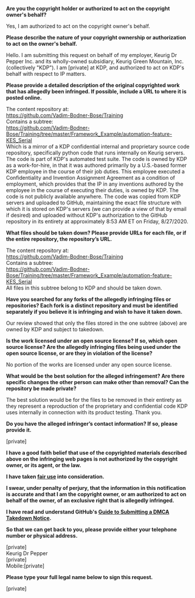 **Are you the copyright holder or authorized to act on the copyright owner's behalf?**  
  
Yes, I am authorized to act on the copyright owner's behalf.  
  
**Please describe the nature of your copyright ownership or authorization to act on the owner's behalf.**  
  
Hello. I am submitting this request on behalf of my employer, Keurig Dr Pepper Inc. and its wholly-owned subsidiary, Keurig Green Mountain, Inc. (collectively "KDP"). I am [private] at KDP, and authorized to act on KDP's behalf with respect to IP matters.  
  
**Please provide a detailed description of the original copyrighted work that has allegedly been infringed. If possible, include a URL to where it is posted online.**  
  
The content repository at:  
https://github.com/Vadim-Bodner-Bose/Training  
Contains a subtree:  
https://github.com/Vadim-Bodner-Bose/Training/tree/master/Framework_Example/automation-feature-KES_Serial  
Which is a mirror of a KDP confidential internal and proprietary source code repository, specifically python code that runs internally on Keurig servers. The code is part of KDP's automated test suite. The code is owned by KDP as a work-for-hire, in that it was authored primarily by a U.S.-based former KDP employee in the course of their job duties. This employee executed a Confidentiality and Invention Assignment Agreement as a condition of employment, which provides that the IP in any inventions authored by the employee in the course of executing their duties, is owned by KDP. The code is not publicly available anywhere. The code was copied from KDP servers and uploaded to GitHub, maintaining the exact file structure with which it is stored on KDP's servers (we can provide a view of that by email if desired) and uploaded without KDP's authorization to the GitHub repository in its entirety at approximately 8:53 AM ET on Friday, 8/27/2020.  
  
**What files should be taken down? Please provide URLs for each file, or if the entire repository, the repository’s URL.**  
  
The content repository at:  
https://github.com/Vadim-Bodner-Bose/Training  
Contains a subtree:  
https://github.com/Vadim-Bodner-Bose/Training/tree/master/Framework_Example/automation-feature-KES_Serial  
All files in this subtree belong to KDP and should be taken down.  
  
**Have you searched for any forks of the allegedly infringing files or repositories? Each fork is a distinct repository and must be identified separately if you believe it is infringing and wish to have it taken down.**  
  
Our review showed that only the files stored in the one subtree (above) are owned by KDP and subject to takedown.  
  
**Is the work licensed under an open source license? If so, which open source license? Are the allegedly infringing files being used under the open source license, or are they in violation of the license?**  
  
No portion of the works are licensed under any open source license.  
  
**What would be the best solution for the alleged infringement? Are there specific changes the other person can make other than removal? Can the repository be made private?**  
  
The best solution would be for the files to be removed in their entirety as they represent a reproduction of the proprietary and confidential code KDP uses internally in connection with its product testing. Thank you.  
  
**Do you have the alleged infringer’s contact information? If so, please provide it.**  
  
[private]  
  
**I have a good faith belief that use of the copyrighted materials described above on the infringing web pages is not authorized by the copyright owner, or its agent, or the law.**  
  
**I have taken <a href="https://www.lumendatabase.org/topics/22">fair use</a> into consideration.**  
  
**I swear, under penalty of perjury, that the information in this notification is accurate and that I am the copyright owner, or am authorized to act on behalf of the owner, of an exclusive right that is allegedly infringed.**  
  
**I have read and understand GitHub's <a href="https://docs.github.com/articles/guide-to-submitting-a-dmca-takedown-notice/">Guide to Submitting a DMCA Takedown Notice</a>.**  
  
**So that we can get back to you, please provide either your telephone number or physical address.**  
  
[private]  
Keurig Dr Pepper  
[private]   
Mobile:[private]  
  
**Please type your full legal name below to sign this request.**  
  
[private]  
